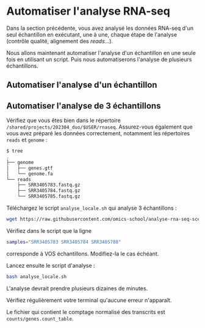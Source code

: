 # Automatiser l'analyse RNA-seq

Dans la section précédente, vous avez analysé les données RNA-seq d'un seul échantillon en exécutant, une à une, chaque étape de l'analyse (contrôle qualité, alignement des *reads*...).

Nous allons maintenant automatiser l'analyse d'un échantillon en une seule fois en utilisant un script. Puis nous automatiserons l'analyse de plusieurs échantillons.

## Automatiser l'analyse d'un échantillon


## Automatiser l'analyse de 3 échantillons

Vérifiez que vous êtes bien dans le répertoire `/shared/projects/202304_duo/$USER/rnaseq`. Assurez-vous également que vous avez préparé les données correctement, notamment les répertoires `reads` et `genome` :

```bash
$ tree
.
├── genome
│   ├── genes.gtf
│   └── genome.fa
└── reads
    ├── SRR3405783.fastq.gz
    ├── SRR3405784.fastq.gz
    └── SRR3405785.fastq.gz
```

Téléchargez le script `analyse_locale.sh` qui analyse 3 échantillons :

```bash
wget https://raw.githubusercontent.com/omics-school/analyse-rna-seq-scere/master/analyse_locale.sh
```

Vérifiez dans le script que la ligne

```bash
samples="SRR3405783 SRR3405784 SRR3405788"
```

corresponde à VOS échantillons. Modifiez-la le cas échéant.

Lancez ensuite le script d'analyse :

```bash
bash analyse_locale.sh
```

L'analyse devrait prendre plusieurs dizaines de minutes.

Vérifiez régulièrement votre terminal qu'aucune erreur n'apparaît.

Le fichier qui contient le comptage normalisé des transcrits est `counts/genes.count_table`.